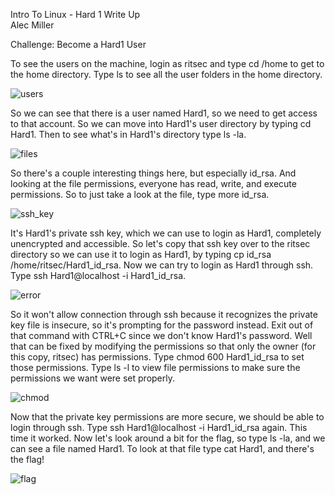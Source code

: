 Intro To Linux - Hard 1 Write Up                                
Alec Miller

Challenge: Become a Hard1 User

To see the users on the machine, login as ritsec and type cd /home to get to the home directory. Type ls to see all the user folders in the home directory.

![users](https://user-images.githubusercontent.com/55161488/134847846-9c3e4e5b-f2c9-4485-80b9-c07eeefc0628.jpg)

So we can see that there is a user named Hard1, so we need to get access to that account. So we can move into Hard1's user directory by typing cd Hard1. Then to see what's in Hard1's directory type ls -la.

![files](https://user-images.githubusercontent.com/55161488/134847870-6d6ccf31-be76-4e00-bf71-a3ca33840e24.jpg)

So there's a couple interesting things here, but especially id_rsa. And looking at the file permissions, everyone has read, write, and execute permissions. So to just take a look at the file, type more id_rsa.

![ssh_key](https://user-images.githubusercontent.com/55161488/134847885-7051f33c-7923-4bd9-b747-89d4756e631a.jpg)

It's Hard1's private ssh key, which we can use to login as Hard1, completely unencrypted and accessible. So let's copy that ssh key over to the ritsec directory so we can use it to login as Hard1, by typing cp id_rsa /home/ritsec/Hard1_id_rsa. Now we can try to login as Hard1 through ssh. Type ssh Hard1@localhost -i Hard1_id_rsa. 

![error](https://user-images.githubusercontent.com/55161488/134847893-9e742faa-7cf2-4bfa-9c1d-f5a3807f89ea.jpg)

So it won't allow connection through ssh because it recognizes the private key file is insecure, so it's prompting for the password instead. Exit out of that command with CTRL+C since we don't know Hard1's password. Well that can be fixed by modifying the permissions so that only the owner (for this copy, ritsec) has permissions. Type chmod 600 Hard1_id_rsa to set those permissions. Type ls -l to view file permissions to make sure the permissions we want were set properly.

![chmod](https://user-images.githubusercontent.com/55161488/134847906-3c7be289-036b-4ca1-8a2b-c648c851a5c1.jpg)

Now that the private key permissions are more secure, we should be able to login through ssh. Type ssh Hard1@localhost -i Hard1_id_rsa again. This time it worked. Now let's look around a bit for the flag, so type ls -la, and we can see a file named Hard1. To look at that file type cat Hard1, and there's the flag!

 ![flag](https://user-images.githubusercontent.com/55161488/134847929-0df92ffb-dc48-4e26-a28b-38ed3b8965b2.jpg)


